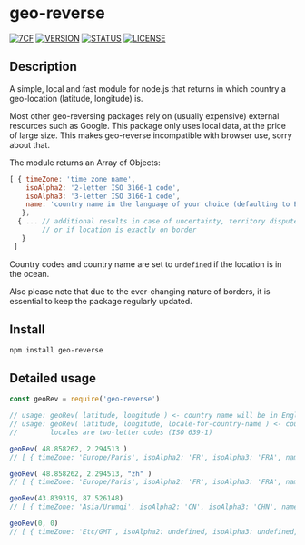 # geo-reverse
[![7CF](https://img.shields.io/static/v1?label=by&message=7cf148fd&color=fc7&style=flat)](http://sept.cf) [![VERSION](https://img.shields.io/github/package-json/v/7cf148fd/geo-reverse)](https://github.com/7cf148fd/geo-reverse) [![STATUS](https://img.shields.io/static/v1?label=status&message=public&color=191&style=flat)]() [![LICENSE](https://img.shields.io/static/v1?label=license&message=MIT&color=777&style=flat)](https://opensource.org/licenses/MIT)

## Description

A simple, local and fast module for node.js that returns in which country a geo-location (latitude, longitude) is.

Most other geo-reversing packages rely on (usually expensive) external resources such as Google. This package only uses local data, at the price of large size. This makes geo-reverse incompatible with browser use, sorry about that.

The module returns an Array of Objects:
```js
[ { timeZone: 'time zone name',
    isoAlpha2: '2-letter ISO 3166-1 code',
    isoAlpha3: '3-letter ISO 3166-1 code',
    name: 'country name in the language of your choice (defaulting to English)'
   },
  { ... // additional results in case of uncertainty, territory dispute,
        // or if location is exactly on border
   }
 ]
```

Country codes and country name are set to `undefined` if the location is in the ocean.

Also please note that due to the ever-changing nature of borders, it is essential to keep the package regularly updated.

## Install

`npm install geo-reverse`

## Detailed usage

```js
const geoRev = require('geo-reverse')

// usage: geoRev( latitude, longitude ) <- country name will be in English
// usage: geoRev( latitude, longitude, locale-for-country-name ) <- country name will be in language set by locale
//        locales are two-letter codes (ISO 639-1)

geoRev( 48.858262, 2.294513 )
// [ { timeZone: 'Europe/Paris', isoAlpha2: 'FR', isoAlpha3: 'FRA', name: 'France' } ]

geoRev( 48.858262, 2.294513, "zh" )
// [ { timeZone: 'Europe/Paris', isoAlpha2: 'FR', isoAlpha3: 'FRA', name: '法国' } ]

geoRev(43.839319, 87.526148)
// [ { timeZone: 'Asia/Urumqi', isoAlpha2: 'CN', isoAlpha3: 'CHN', name: 'China' }, { timeZone: 'Asia/Shanghai', isoAlpha2: 'CN', isoAlpha3: 'CHN', name: 'China' } ]

geoRev(0, 0)
// [ { timeZone: 'Etc/GMT', isoAlpha2: undefined, isoAlpha3: undefined, name: undefined } ]
```
